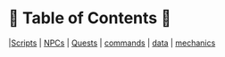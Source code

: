 # :taco: Table of Contents :taco:
|[Scripts](../scripts/)
|    [NPCs](../scripts/NPCs)
|    [Quests](../scripts/Quests)
|    [commands](../scripts/commands)
|    [data](../scripts/data)
|    [mechanics](../scripts/mechanics)